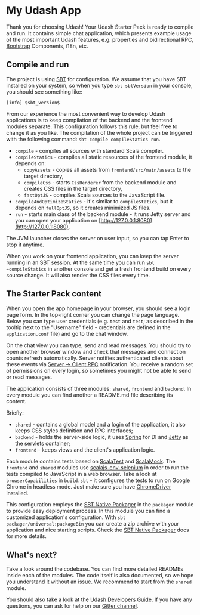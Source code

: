 # My Udash App

Thank you for choosing Udash! Your Udash Starter Pack is ready to compile and run. 
It contains simple chat application, which presents example usage of the most important 
Udash features, e.g. properties and bidirectional RPC, 
[Bootstrap](https://getbootstrap.com/docs/3.3/) Components, i18n, etc.

## Compile and run

The project is using [SBT](https://www.scala-sbt.org/) for configuration. We assume that 
you have SBT installed on your system, so when you type `sbt sbtVersion` in your console, 
you should see something like:

```sbtshell
[info] $sbt_version$
```

From our experience the most convenient way to develop Udash applications is to keep compilation of the backend 
and the frontend modules separate. 
This configuration follows this rule, but feel free to change it as you like. 
The compilation of the whole project can be triggered with the following command: 
`sbt compile compileStatics run`. 

* `compile` - compiles all sources with standard Scala compiler.
* `compileStatics` - compiles all static resources of the frontend module, it depends on:
  * `copyAssets` - copies all assets from `frontend/src/main/assets` to the target directory,
  * `compileCss` - starts `CssRenderer` from the backend module and creates CSS files in the target directory,
  * `fastOptJS` - compiles Scala sources to the JavaScript file.
* `compileAndOptimizeStatics` - it's similar to `compileStatics`, but it depends on `fullOptJS`, so it creates minimized JS files.
* `run` - starts main class of the backend module - it runs Jetty server and you can open your application on [http://127.0.0.1:8080](http://127.0.0.1:8080).

The JVM launcher closes the server on user input, so you can tap Enter to stop it anytime.

When you work on your frontend application, you can keep the server running in an SBT session. 
At the same time you can run `sbt ~compileStatics` in another console and get a fresh frontend
build on every source change. It will also render the CSS files every time.

## The Starter Pack content 

When you open the app homepage in your browser, you should see a login page form. In the top-right corner 
you can change the page language. Below you can type user credentials (e.g. `test` and `test`; 
as described in the tooltip next to the "Username" field - credentials are defined in the `application.conf` file)
and go to the chat window. 

On the chat view you can type, send and read messages. You should try to open another browser window and 
check that messages and connection counts refresh automatically. Server notifies authenticated clients
about these events via [Server -> Client RPC](http://guide.udash.io/#/rpc/server-client) notification. 
You receive a random set of permissions on every login, so sometimes you might not be able to 
send or read messages.   

The application consists of three modules: `shared`, `frontend` and `backend`. In every module you 
can find another a README.md file describing its content. 

Briefly:
* `shared` - contains a global model and a login of the application, it also keeps CSS styles definition and RPC interfaces;
* `backend` - holds the server-side logic, it uses [Spring](https://spring.io/) for DI and [Jetty](https://www.eclipse.org/jetty/) as the servlets container;
* `frontend` -  keeps views and the client's application logic. 

Each module contains tests based on [ScalaTest](http://www.scalatest.org/) and [ScalaMock](http://scalamock.org/).
The `frontend` and `shared` modules use [scalajs-env-selenium](https://github.com/scala-js/scala-js-env-selenium) in order
to run the tests compiled to JavaScript in a web browser. Take a look at `browserCapabilities` in `build.sbt` - 
it configures the tests to run on Google Chrome in headless mode. 
Just make sure you have [ChromeDriver](https://sites.google.com/a/chromium.org/chromedriver/) installed.  

This configuration employs the [SBT Native Packager](https://github.com/sbt/sbt-native-packager) 
in the `packager` module to provide easy deployment process. In this module you can find a customized 
application's configuration. With `sbt packager/universal:packageBin` you can create a zip archive with 
your application and nice starting scripts. Check the 
[SBT Native Packager](https://github.com/sbt/sbt-native-packager) docs for more details. 

## What's next?

Take a look around the codebase. You can find more detailed READMEs inside each of the modules. 
The code itself is also documented, so we hope you understand it without an issue.
We recommend to start from the `shared` module. 

You should also take a look at the [Udash Developers Guide](http://guide.udash.io/). 
If you have any questions, you can ask for help on our [Gitter channel](https://gitter.im/UdashFramework/udash-core).

